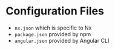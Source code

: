 # Configuration Files

- `nx.json` which is specific to Nx
- `package.json`  provided by npm
- `angular.json` provided by Angular CLI

